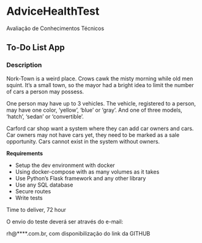 # AdviceHealthTest
Avaliação de Conhecimentos Técnicos

## To-Do List App
### Description

Nork-Town is a weird place. Crows cawk the misty morning while old men squint. It’s a small town, so the mayor had a bright idea to limit the number of cars a person may possess. 

One person may have up to 3 vehicles. The vehicle, registered to a person, may have one color, ‘yellow’, ‘blue’ or ‘gray’. And one of three models, ‘hatch’, ‘sedan’ or ‘convertible’. 

Carford car shop want a system where they can add car owners and cars. Car owners may not have cars yet, they need to be marked as a sale opportunity. Cars cannot exist in the system without owners.

**Requirements**

- Setup the dev environment with docker
- Using docker-compose with as many volumes as it takes
- Use Python’s Flask framework and any other library
- Use any SQL database
- Secure routes
- Write tests

Time to deliver, 72 hour

O envio do teste deverá ser através do e-mail: 

rh@****.com.br, com disponibilização do link da GITHUB
